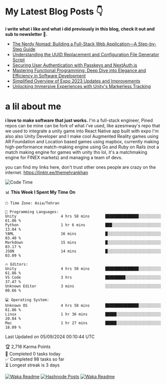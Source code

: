 # My Latest Blog Posts 👇
**i write what i like and what i did previously in this blog, check it out and sub to newsletter 🫡.**

<!-- HASHNODE_BLOG:START -->
- [The Nerdy Nomad: Building a Full-Stack Web Application—A Step-by-Step Guide](https://themehrankhan.hashnode.dev/the-nerdy-nomad-building-a-full-stack-web-applicationa-step-by-step-guide)
- [Understanding the UUID Replacement and Configuration File Generator Script](https://themehrankhan.hashnode.dev/understanding-the-uuid-replacement-and-configuration-file-generator-script)
- [Securing User Authentication with Passkeys and NextAuth.js](https://themehrankhan.hashnode.dev/securing-user-authentication-with-passkeys-and-nextauthjs)
- [Mastering Functional Programming: Deep Dive into Elegance and Efficiency in Software Development](https://themehrankhan.hashnode.dev/mastering-functional-programming-deep-dive-into-elegance-and-efficiency-in-software-development)
- [Simplified Overview of Expo 2023 Updates and Improvements](https://themehrankhan.hashnode.dev/expo-2023-updates-and-features-summary)
- [Unlocking Immersive Experiences with Unity's Markerless Tracking](https://themehrankhan.hashnode.dev/unlocking-immersive-experiences-with-unitys-markerless-tracking)

<!-- HASHNODE_BLOG:END -->

# a lil about me
**i love to make  software that just works.**
I'm a full-stack engineer, Pined repos can be mine can be fork of what i've used, like azesmway's repo that we used to integrate a unity game into React Native app built with expo I'm also also Unity Developer and I make cool Augmented Reality games using AR Foundation and Location based games using mapbox, currently making high-performance match-making engine using Go and Ruby on Rails (not a match making engine for games with unity tho lol, it's a matchmaking engine for FINEX markets) and managing a team of devs.

you can find my links here, don't trust other ones people are crazy on the internet.
https://linktr.ee/themehrankhan

<!--START_SECTION:waka-->
![Code Time](http://img.shields.io/badge/Code%20Time-616%20hrs%201%20min-blue)

📊 **This Week I Spent My Time On** 

```text
🕑︎ Time Zone: Asia/Tehran

💬 Programming Languages: 
Unity                    4 hrs 58 mins       ███████████████░░░░░░░░░░   61.86 % 
Python                   1 hr 6 mins         ███░░░░░░░░░░░░░░░░░░░░░░   13.84 % 
YAML                     16 mins             █░░░░░░░░░░░░░░░░░░░░░░░░   03.40 % 
Markdown                 15 mins             █░░░░░░░░░░░░░░░░░░░░░░░░   03.17 % 
JSON                     14 mins             █░░░░░░░░░░░░░░░░░░░░░░░░   03.09 % 

🔥 Editors: 
Unity                    4 hrs 58 mins       ███████████████░░░░░░░░░░   61.86 % 
VS Code                  3 hrs               █████████░░░░░░░░░░░░░░░░   37.47 % 
Unknown Editor           3 mins              ░░░░░░░░░░░░░░░░░░░░░░░░░   00.66 % 

💻 Operating System: 
Unknown OS               4 hrs 58 mins       ███████████████░░░░░░░░░░   61.86 % 
Linux                    1 hr 36 mins        █████░░░░░░░░░░░░░░░░░░░░   20.04 % 
Mac                      1 hr 27 mins        █████░░░░░░░░░░░░░░░░░░░░   18.09 % 
```


 Last Updated on 05/09/2024 00:10:44 UTC
<!--END_SECTION:waka-->

<!-- TODO-IST:START -->
🏆  2,716 Karma Points           
🌸  Completed 0 tasks today           
✅  Completed 98 tasks so far           
⏳  Longest streak is 3 days
<!-- TODO-IST:END -->

[![Waka Readme](https://github.com/TheMehranKhan/themehrankhan/actions/workflows/main.yml/badge.svg)](https://github.com/TheMehranKhan/themehrankhan/actions/workflows/main.yml)
[![Hashnode Posts](https://github.com/TheMehranKhan/themehrankhan/actions/workflows/hashnode.yml/badge.svg)](https://github.com/TheMehranKhan/themehrankhan/actions/workflows/hashnode.yml)
[![Waka Readme](https://github.com/TheMehranKhan/themehrankhan/actions/workflows/waka.yml/badge.svg)](https://github.com/TheMehranKhan/themehrankhan/actions/workflows/waka.yml)
